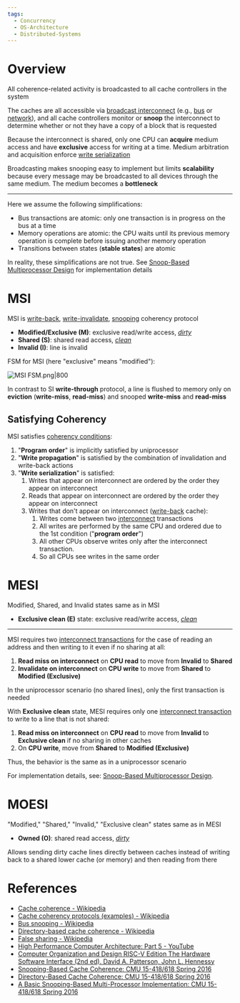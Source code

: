 ```yaml
---
tags:
  - Concurrency
  - OS-Architecture
  - Distributed-Systems
---
```


# Overview

All coherence-related activity is broadcasted to all cache controllers in the system

The caches are all accessible via [broadcast interconnect](Interconnection%20Network.md) (e.g., [bus](Main%20Memory.md) or [network](Network.md)), and all cache controllers monitor or **snoop** the interconnect to determine whether or not they have a copy of a block that is requested

Because the interconnect is shared, only one CPU can **acquire** medium access and have **exclusive** access for writing at a time. Medium arbitration and acquisition enforce [write serialization](Cache%20Coherency.md)

Broadcasting makes snooping easy to implement but limits **scalability** because every message may be broadcasted to all devices through the same medium. The medium becomes a **bottleneck**

---

Here we assume the following simplifications:

- Bus transactions are atomic: only one transaction is in progress on the bus at a time
- Memory operations are atomic: the CPU waits until its previous memory operation is complete before issuing another memory operation
- Transitions between states (**stable states**) are atomic

In reality, these simplifications are not true. See [Snoop-Based Multiprocessor Design](Snoop-Based%20Multiprocessor%20Design.md) for implementation details

# MSI

MSI is [write-back](Cache%20Memory.md), [write-invalidate](Cache%20Coherency.md), [snooping](Cache%20Coherency.md) coherency protocol

- **Modified/Exclusive (M)**: exclusive read/write access, *[dirty](Cache%20Memory.md)*
- **Shared (S)**: shared read access, *[clean](Cache%20Memory.md)*
- **Invalid (I)**: line is invalid

FSM for MSI (here "exclusive" means "modified"):

![MSI FSM.png|800](MSI%20FSM.png)

In contrast to SI **write-through** protocol, a line is flushed to memory only on **eviction** (**write-miss**, **read-miss**) and snooped **write-miss** and **read-miss**

## Satisfying Coherency

MSI satisfies [coherency conditions](Cache%20Coherency.md):

1. "**Program order**" is implicitly satisfied by uniprocessor
2. "**Write propagation**" is satisfied by the combination of invalidation and write-back actions
3. "**Write serialization**" is satisfied:
   1. Writes that appear on interconnect are ordered by the order they appear on interconnect
   2. Reads that appear on interconnect are ordered by the order they appear on interconnect
   3. Writes that don't appear on interconnect ([write-back](Cache%20Memory.md#Write-Back) cache):
	  1. Writes come between two [interconnect](Interconnection%20Network.md) transactions
	  2. All writes are performed by the same CPU and ordered due to the 1st condition ("**program order**")
	  3. All other CPUs observe writes only after the interconnect transaction.
	  4. So all CPUs see writes in the same order

# MESI

Modified, Shared, and Invalid states same as in MSI

- **Exclusive clean (E)** state: exclusive read/write access, *[clean](Cache%20Memory.md)*

---

MSI requires two [interconnect transactions](Interconnection%20Network.md) for the case of reading an address and then writing to it even if no sharing at all:

1. **Read miss on interconnect** on **CPU read** to move from **Invalid** to **Shared**
2. **Invalidate on interconnect** on **CPU write** to move from **Shared** to **Modified (Exclusive)**

In the uniprocessor scenario (no shared lines), only the first transaction is needed

With **Exclusive clean** state, MESI requires only one [interconnect transaction](Interconnection%20Network.md) to write to a line that is not shared:

1. **Read miss on interconnect** on **CPU read** to move from **Invalid** to **Exclusive clean** if no sharing in other caches
2. On **CPU write**, move from **Shared** to **Modified (Exclusive)**

Thus, the behavior is the same as in a uniprocessor scenario

For implementation details, see: [Snoop-Based Multiprocessor Design](Snoop-Based%20Multiprocessor%20Design.md).

# MOESI

"Modified," "Shared," "Invalid," "Exclusive clean" states same as in MESI

- **Owned (O)**: shared read access, *[dirty](Cache%20Memory.md)*

Allows sending dirty cache lines directly between caches instead of writing back to a shared lower cache (or memory) and then reading from there

# References

- [Cache coherence - Wikipedia](https://en.wikipedia.org/wiki/Cache_coherence)
- [Cache coherency protocols (examples) - Wikipedia](https://en.wikipedia.org/wiki/Cache_coherency_protocols_(examples))
- [Bus snooping - Wikipedia](https://en.wikipedia.org/wiki/Bus_snooping)
- [Directory-based cache coherence - Wikipedia](https://en.wikipedia.org/wiki/Directory-based_cache_coherence)
- [False sharing - Wikipedia](https://en.wikipedia.org/wiki/False_sharing#:~:text=False%20sharing%20is%20an%20inherent,is%20limited%20to%20RAM%20caches.)
- [High Performance Computer Architecture: Part 5 - YouTube](https://youtube.com/playlist?list=PLAwxTw4SYaPkr-vo9gKBTid_BWpWEfuXe&si=TH5JP0CVKX9_TSQJ)
- [Computer Organization and Design RISC-V Edition The Hardware Software Interface (2nd ed). David A. Patterson, John L. Hennessy](References.md#Computer%20Organization%20and%20Design%20RISC-V%20Edition%20The%20Hardware%20Software%20Interface%20(2nd%20ed).%20David%20A.%20Patterson,%20John%20L.%20Hennessy)
- [Snooping-Based Cache Coherence: CMU 15-418/618 Spring 2016](http://15418.courses.cs.cmu.edu/spring2016/lecture/snoopcoherence)
- [Directory-Based Cache Coherence: CMU 15-418/618 Spring 2016](http://15418.courses.cs.cmu.edu/spring2016/lecture/dircoherence)
- [A Basic Snooping-Based Multi-Processor Implementation: CMU 15-418/618 Spring 2016](http://15418.courses.cs.cmu.edu/spring2016/lecture/snoopimpl)
